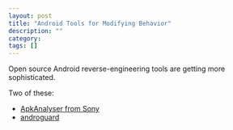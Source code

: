 ```yaml
---
layout: post
title: "Android Tools for Modifying Behavior"
description: ""
category:
tags: []
---
```



Open source Android reverse-engineering tools are getting more sophisticated.

Two of these:

 * [ApkAnalyser from Sony](https://github.com/sonyxperiadev/ApkAnalyser/wiki/tutorial1)
 * [androguard](http://code.google.com/androguard)

